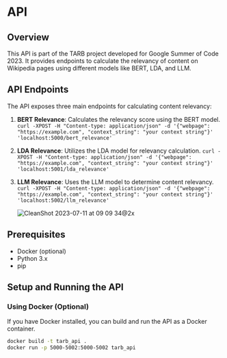 # API

## Overview

This API is part of the TARB project developed for Google Summer of Code 2023. It provides endpoints to calculate the relevancy of content on Wikipedia pages using different models like BERT, LDA, and LLM.

## API Endpoints

The API exposes three main endpoints for calculating content relevancy:

1. **BERT Relevance**: Calculates the relevancy score using the BERT model.
   `curl -XPOST -H "Content-type: application/json" -d '{"webpage": "https://example.com", "context_string": "your context string"}' 'localhost:5000/bert_relevance'`
3. **LDA Relevance**: Utilizes the LDA model for relevancy calculation.
   `curl -XPOST -H "Content-type: application/json" -d '{"webpage": "https://example.com", "context_string": "your context string"}' 'localhost:5001/lda_relevance'`
5. **LLM Relevance**: Uses the LLM model to determine content relevancy.
   `curl -XPOST -H "Content-type: application/json" -d '{"webpage": "https://example.com", "context_string": "your context string"}' 'localhost:5002/llm_relevance'`

   ![CleanShot 2023-07-11 at 09 09 34@2x](https://github.com/internetarchive/tarb_gsoc23_content_drift/assets/63366288/4986a970-1096-498e-b542-30d03baa0138)

## Prerequisites

- Docker (optional)
- Python 3.x
- pip

## Setup and Running the API

### Using Docker (Optional)

If you have Docker installed, you can build and run the API as a Docker container.

```bash
docker build -t tarb_api .
docker run -p 5000-5002:5000-5002 tarb_api
